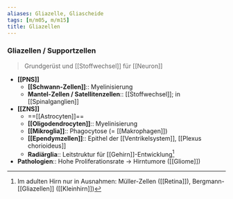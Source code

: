 ```yaml
---
aliases: Gliazelle, Gliascheide
tags: [m/m05, m/m15]
title: Gliazellen
---
```

### Gliazellen / Supportzellen
> Grundgerüst und [[Stoffwechsel]] für [[Neuron]]
- **[[PNS]]**
	- **[[Schwann-Zellen]]**:: Myelinisierung
	- **Mantel-Zellen / Satellitenzellen**:: [[Stoffwechsel]]; in [[Spinalganglien]]
- **[[ZNS]]**
	- ==[[Astrocyten]]==
	- **[[Oligodendrocyten]]**:: Myelinisierung
	- **[[Mikroglia]]**:: Phagocytose (= [[Makrophagen]])
	- **[[Ependymzellen]]**:: Epithel der [[Ventrikelsystem]], [[Plexus chorioideus]]
	- **Radiärglia**:: Leitstruktur für [[Gehirn]]-Entwicklung[^2]
- **Pathologien**:: Hohe Proliferationsrate → Hirntumore ([[Gliome]])

[^2]: Im adulten Hirn nur in Ausnahmen: Müller-Zellen ([[Retina]]), Bergmann-[[Gliazellen]] ([[Kleinhirn]])